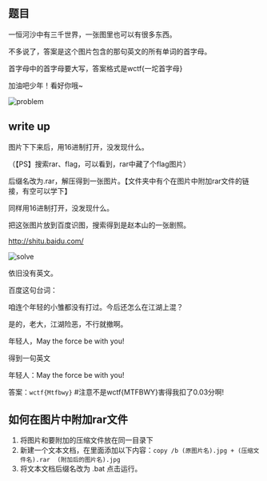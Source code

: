 ## 题目

一恒河沙中有三千世界，一张图里也可以有很多东西。

不多说了，答案是这个图片包含的那句英文的所有单词的首字母。

首字母中的首字母要大写，答案格式是wctf{一坨首字母}

加油吧少年！看好你哦~

![problem](https://github.com/L1nwatch/CTF/blob/master/IDF%20%E5%AE%9E%E9%AA%8C%E5%AE%A4/MISC%E5%8C%85%E7%BD%97%E4%B8%87%E8%B1%A1/%E5%9B%BE%E7%89%87%E9%87%8C%E7%9A%84%E8%8B%B1%E8%AF%AD/problem.png?raw=true)

## write up

图片下下来后，用16进制打开，没发现什么。

（【PS】搜索rar、flag，可以看到，rar中藏了个flag图片）

后缀名改为.rar，解压得到一张图片。【文件夹中有个在图片中附加rar文件的链接，有空可以学下】

同样用16进制打开，没发现什么。

把这张图片放到百度识图，搜索得到是赵本山的一张剧照。

http://shitu.baidu.com/

![solve](https://github.com/L1nwatch/CTF/blob/master/IDF%20%E5%AE%9E%E9%AA%8C%E5%AE%A4/MISC%E5%8C%85%E7%BD%97%E4%B8%87%E8%B1%A1/%E5%9B%BE%E7%89%87%E9%87%8C%E7%9A%84%E8%8B%B1%E8%AF%AD/solve.png?raw=true)

依旧没有英文。

百度这句台词：

咱连个年轻的小雏都没有打过。今后还怎么在江湖上混？

是的，老大，江湖险恶，不行就撤啊。

年轻人，May the force be with you!

得到一句英文

年轻人：May the force be with you!

答案：`wctf{Mtfbwy}`		#注意不是wctf{MTFBWY}害得我扣了0.03分啊!

## 如何在图片中附加rar文件

1. 将图片和要附加的压缩文件放在同一目录下
2. 新建一个文本文档，在里面添加以下内容：`copy /b (原图片名).jpg + (压缩文件名).rar  (附加后的图片名).jpg`
3. 将文本文档后缀名改为 .bat 点击运行。